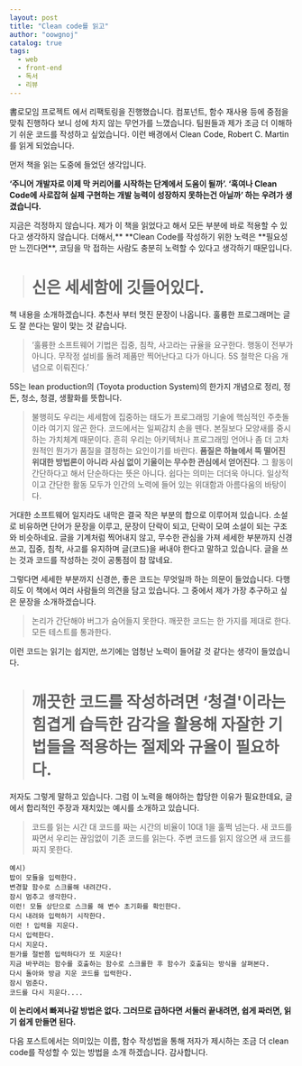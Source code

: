 ```yaml
---
layout: post
title: "Clean code를 읽고"
author: "oowgnoj"
catalog: true
tags:
  - web
  - front-end
  - 독서
  - 리뷰
---
```


書로모임 프로젝트 에서 리팩토링을 진행했습니다. 컴포넌트, 함수 재사용 등에 중점을 맞춰 진행하다 보니 성에 차지 않는 무언가를 느꼈습니다. 팀원들과 제가 조금 더 이해하기 쉬운 코드를 작성하고 싶었습니다. 이런 배경에서 Clean Code, Robert C. Martin 를 읽게 되었습니다.

먼저 책을 읽는 도중에 들었던 생각입니다.

**‘주니어 개발자로 이제 막 커리어를 시작하는 단계에서 도움이 될까’. ‘혹여나 Clean Code에 사로잡혀 실제 구현하는 개발 능력이 성장하지 못하는건 아닐까’ 하는 우려가 생겼습니다.**

지금은 걱정하지 않습니다. 제가 이 책을 읽었다고 해서 모든 부분에 바로 적용할 수 있다고 생각하지 않습니다. 더해서,\*\* **Clean Code를 작성하기 위한 노력은 **필요성만 느낀다면\*\*, 코딩을 막 접하는 사람도 충분히 노력할 수 있다고 생각하기 때문입니다.

> # 신은 세세함에 깃들어있다.

책 내용을 소개하겠습니다. 추천사 부터 멋진 문장이 나옵니다. 훌륭한 프로그래머는 글도 잘 쓴다는 말이 맞는 것 같습니다.

> ‘훌륭한 소프트웨어 기법은 집중, 침착, 사고라는 규율을 요구한다. 행동이 전부가 아니다. 무작정 설비를 돌려 제품만 찍어난다고 다가 아니다. 5S 철학은 다음 개념으로 이뤄진다.’

5S는 lean production의 (Toyota production System)의 한가지 개념으로 정리, 정돈, 청소, 청결, 생활화를 뜻합니다.

> 불행히도 우리는 세세함에 집중하는 태도가 프로그래밍 기술에 핵심적인 주춧돌이라 여기지 않곤 한다. 코드에서는 일찌감치 손을 뗀다. 본질보다 모양새를 중시하는 가치체계 때문이다.
> 흔히 우리는 아키텍처나 프로그래밍 언어나 좀 더 고차원적인 뭔가가 품질을 결정하는 요인이기를 바란다. **품질은 하늘에서 뚝 떨어진 위대한 방법론이 아니라 사심 없이 기울이는 무수한 관심에서 얻어진다**. 그 활동이 간단하다고 해서 단순하다는 뜻은 아니다. 쉽다는 의미는 더더욱 아니다. 일상적이고 간단한 활동 모두가 인간의 노력에 들어 있는 위대함과 아름다움의 바탕이다.

거대한 소프트웨어 일지라도 내막은 결국 작은 부분의 합으로 이루어져 있습니다. 소설로 비유하면 단어가 문장을 이루고, 문장이 단락이 되고, 단락이 모여 소설이 되는 구조와 비슷하네요. 글을 기계처럼 찍어내지 않고, 무수한 관심을 가져 세세한 부분까지 신경쓰고, 집중, 침착, 사고를 유지하며 글(코드)을 써내야 한다고 말하고 있습니다. 글을 쓰는 것과 코드를 작성하는 것이 공통점이 참 많네요.

그렇다면 세세한 부분까지 신경쓴, 좋은 코드는 무엇일까 하는 의문이 들었습니다. 다행히도 이 책에서 여러 사람들의 의견을 담고 있습니다. 그 중에서 제가 가장 추구하고 싶은 문장을 소개하겠습니다.

> 논리가 간단해야 버그가 숨어들지 못한다.
> 깨끗한 코드는 한 가지를 제대로 한다.
> 모든 테스트를 통과한다.

이런 코드는 읽기는 쉽지만, 쓰기에는 엄청난 노력이 들어갈 것 같다는 생각이 들었습니다.

> # 깨끗한 코드를 작성하려면 ‘청결'이라는 힘겹게 습득한 감각을 활용해 자잘한 기법들을 적용하는 절제와 규율이 필요하다.

저자도 그렇게 말하고 있습니다. 그럼 이 노력을 해야하는 합당한 이유가 필요한데요, 글에서 합리적인 주장과 재치있는 예시를 소개하고 있습니다.

> 코드를 읽는 시간 대 코드를 짜는 시간의 비율이 10대 1을 훌쩍 넘는다. 새 코드를 짜면서 우리는 끊임없이 기존 코드를 읽는다. 주변 코드를 읽지 않으면 새 코드를 짜지 못한다.

    예시)
    밥이 모듈을 입력한다.
    변경할 함수로 스크롤해 내려간다.
    잠시 멈추고 생각한다.
    이런! 모듈 상단으로 스크롤 해 변수 초기화를 확인한다.
    다시 내려와 입력하기 시작한다.
    이런 ! 입력을 지운다.
    다시 입력한다.
    다시 지운다.
    뭔가를 절반쯤 입력하다가 또 지운다!
    지금 바꾸려는 함수를 호출하는 함수로 스크롤한 후 함수가 호출되는 방식을 살펴본다.
    다시 돌아와 방금 지운 코드를 입력한다.
    잠시 멈춘다.
    코드를 다시 지운다....

**이 논리에서 빠져나갈 방법은 없다. 그러므로 급하다면 서둘러 끝내려면, 쉽게 짜러면, 읽기 쉽게 만들면 된다.**

다음 포스트에서는 의미있는 이름, 함수 작성법을 통해 저자가 제시하는 조금 더 clean code를 작성할 수 있는 방법을 소개 하겠습니다. 감사합니다.

